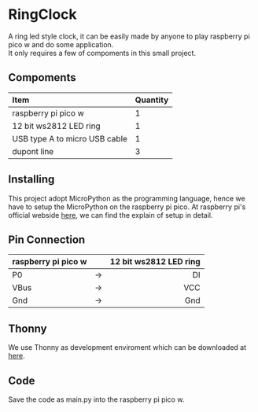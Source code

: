 # RingClock
A ring led style clock, it can be easily made by anyone to play raspberry pi pico w and do some application.</br>
It only requires a few of compoments in this small project.

## Compoments
| Item | Quantity |
| :---- | :---- |
| raspberry pi pico w | 1 |
| 12 bit ws2812 LED ring | 1 |
| USB type A to micro USB cable | 1 |
| dupont line | 3 |

## Installing
This project adopt MicroPython as the programming language, hence we have to setup the MicroPython on the raspberry pi pico. At raspberry pi's official webside [here](https://www.raspberrypi.com/documentation/microcontrollers/micropython.html), we can find the explain of setup in detail.

## Pin Connection
| raspberry pi pico w | | 12 bit ws2812 LED ring |
| :--- | :---: |---: |
| P0 | -> | DI |
| VBus | -> | VCC |
| Gnd | -> | Gnd |

## Thonny
We use Thonny as development enviroment which can be downloaded at [here](https://thonny.org/).

## Code
Save the code as main.py into the raspberry pi pico w.
